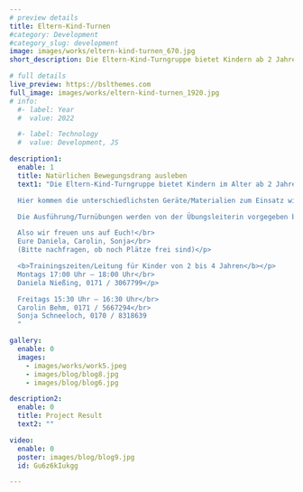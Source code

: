 ```yaml
---
# preview details
title: Eltern-Kind-Turnen
#category: Development
#category_slug: development
image: images/works/eltern-kind-turnen_670.jpg
short_description: Die Eltern-Kind-Turngruppe bietet Kindern ab 2 Jahren die Möglichkeit ihren natürlichen Bewegungsdrang auszuleben.

# full details
live_preview: https://bslthemes.com
full_image: images/works/eltern-kind-turnen_1920.jpg
# info:
  #- label: Year
  #  value: 2022

  #- label: Technology
  #  value: Development, JS

description1:
  enable: 1
  title: Natürlichen Bewegungsdrang ausleben
  text1: "Die Eltern-Kind-Turngruppe bietet Kindern im Alter ab 2 Jahren die Möglichkeit ihren natürlichen Bewegungsdrang auszuleben und alle möglichen Bewegungsformen auszuprobieren und zu festigen, wie zum Beispiel: laufen, hüpfen, springen, balancieren, klettern… Das macht in den abwechslungsreichen Bewegungslandschaften, die in der Turnhalle aufgebaut werden, besonders viel Spaß.</p>  

  Hier kommen die unterschiedlichsten Geräte/Materialien zum Einsatz wie zum Beispiel große Kästen, Bänke, Ringe, Seile, Weichbodenmatten, Barren u.v.m. Das Schwungtuch ist bei den Kindern ebenfalls sehr beliebt. Auch das Singen von Bewegungsliedern darf natürlich nicht fehlen.</p>

  Die Ausführung/Turnübungen werden von der Übungsleiterin vorgegeben bzw. angeleitet. Die Aufsichtspflicht obliegt aber den Eltern. Im Vordergrund steht immer die Freude an der Bewegung in einer spielerischen und wohligen Atmosphäre und das gelingt mit Mama oder Papa an der Seite besonders gut.</p>

  Also wir freuen uns auf Euch!</br>
  Eure Daniela, Carolin, Sonja</br>
  (Bitte nachfragen, ob noch Plätze frei sind)</p>

  <b>Trainingszeiten/Leitung für Kinder von 2 bis 4 Jahren</b></p>
  Montags 17:00 Uhr – 18:00 Uhr</br>
  Daniela Nießing, 0171 / 3067799</p>

  Freitags 15:30 Uhr – 16:30 Uhr</br>
  Carolin Behm, 0171 / 5667294</br>
  Sonja Schneeloch, 0170 / 8318639
  "

gallery:
  enable: 0
  images:
    - images/works/work5.jpeg
    - images/blog/blog8.jpg
    - images/blog/blog6.jpg

description2:
  enable: 0
  title: Project Result
  text2: ""

video:
  enable: 0
  poster: images/blog/blog9.jpg
  id: Gu6z6kIukgg

---
```

